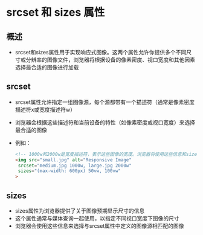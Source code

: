 # srcset 和 sizes 属性

## 概述

+ srcset和sizes属性用于实现响应式图像。这两个属性允许你提供多个不同尺寸或分辨率的图像文件，浏览器将根据设备的像素密度、视口宽度和其他因素选择最合适的图像进行加载

## srcset

+ srcset属性允许指定一组图像源，每个源都带有一个描述符（通常是像素密度描述符x或宽度描述符w）
+ 浏览器会根据这些描述符和当前设备的特性（如像素密度或视口宽度）来选择最合适的图像
+ 例如：

  ```html
  <!-- 1000w和2000w是宽度描述符，表示这些图像的宽度。浏览器将使用这些信息和sizes属性来确定应该加载哪个图像 -->
  <img src="small.jpg" alt="Responsive Image"
   srcset="medium.jpg 1000w, large.jpg 2000w"
   sizes="(max-width: 600px) 50vw, 100vw"
  >
  ```

## sizes

+ sizes属性为浏览器提供了关于图像预期显示尺寸的信息
+ 这个属性通常与媒体查询一起使用，以指定不同视口宽度下图像的尺寸
+ 浏览器会使用这些信息来选择与srcset属性中定义的图像源相匹配的图像


